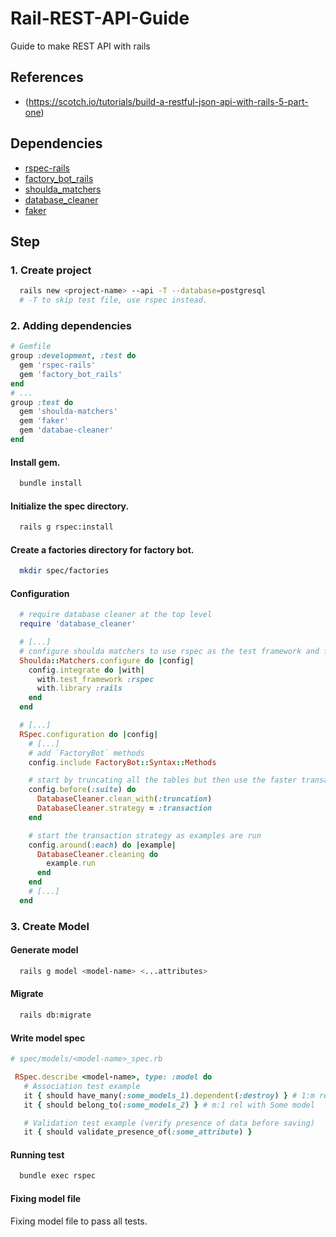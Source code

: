 # Rail-REST-API-Guide
Guide to make REST API with rails

## References
  * (https://scotch.io/tutorials/build-a-restful-json-api-with-rails-5-part-one)

## Dependencies  
  * [rspec-rails](https://github.com/rspec/rspec-rails)
  * [factory_bot_rails](https://github.com/thoughtbot/factory_bot_rails)
  * [shoulda_matchers](https://github.com/thoughtbot/shoulda-matchers)
  * [database_cleaner](https://github.com/DatabaseCleaner/database_cleaner)
  * [faker](https://github.com/stympy/faker)

## Step
### 1. Create project
```bash
  rails new <project-name> --api -T --database=postgresql
  # -T to skip test file, use rspec instead.
```
### 2. Adding dependencies
```ruby
# Gemfile
group :development, :test do
  gem 'rspec-rails'
  gem 'factory_bot_rails'
end
# ...
group :test do
  gem 'shoulda-matchers'
  gem 'faker'
  gem 'databae-cleaner'
end
```
#### Install gem.
```bash
  bundle install
```
#### Initialize the spec directory.
```bash
  rails g rspec:install
```
#### Create a **factories** directory for factory bot.
```bash
  mkdir spec/factories
```
#### Configuration
```ruby
  # require database cleaner at the top level
  require 'database_cleaner'

  # [...]
  # configure shoulda matchers to use rspec as the test framework and full matcher libraries for rails
  Shoulda::Matchers.configure do |config|
    config.integrate do |with|
      with.test_framework :rspec
      with.library :rails
    end
  end

  # [...]
  RSpec.configuration do |config|
    # [...]
    # add `FactoryBot` methods
    config.include FactoryBot::Syntax::Methods

    # start by truncating all the tables but then use the faster transaction strategy the rest of the time.
    config.before(:suite) do
      DatabaseCleaner.clean_with(:truncation)
      DatabaseCleaner.strategy = :transaction
    end

    # start the transaction strategy as examples are run
    config.around(:each) do |example|
      DatabaseCleaner.cleaning do
        example.run
      end
    end
    # [...]
  end
```

### 3. Create Model
#### Generate model
```bash
  rails g model <model-name> <...attributes>
```
#### Migrate
```bash
  rails db:migrate
```

#### Write model spec
```ruby
# spec/models/<model-name>_spec.rb

 RSpec.describe <model-name>, type: :model do
   # Association test example
   it { should have_many(:some_models_1).dependent(:destroy) } # 1:m rel with Some model
   it { should belong_to(:some_models_2) } # m:1 rel with Some model

   # Validation test example (verify presence of data before saving)
   it { should validate_presence_of(:some_attribute) }

```
#### Running test
```bash
  bundle exec rspec
```
#### Fixing model file
Fixing model file to pass all tests.
